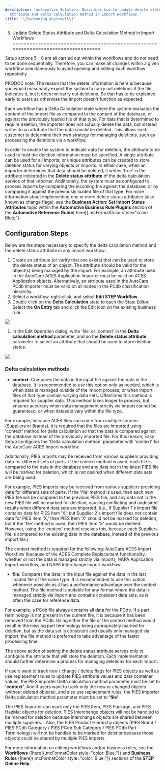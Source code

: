 ```yaml
---
description: 'Automotive Solution: Describes how to update delete status
  attribute and delta calculation method in Import Workflows.'
title: '\[%=Heading.AnyLevel%\]'
---
```


5. Update Delete Status Attribute and Delta Calculation Method in Import Workflows
==================================================================================

Setup actions 5 - 8 are all carried out within the workflows and do not
need to be done sequentially. Therefore, you can make all changes within
a given workflow simultaneously to avoid opening and editing each
workflow repeatedly.

PRODOC note: The reason that the delete information is here is because
you would reasonably expect the system to carry out deletions if the
file indicates it, but it does not carry out deletions. So that has to
be explained early to users as otherwise the import doesn't function as
expected.

Each workflow has a Delta Calculation state where the system evaluates
the content of the import file as compared to the content of the
database, or against the previously loaded file of that type. For data
that is determined to require deletion, the importer does not actually
delete the data, but instead writes to an attribute that the data
*should* be deleted. This allows each customer to determine their own
strategy for managing deletions, such as processing the deletions via a
workflow.

In order to enable the system to indicate data for deletion, the
attribute to be used to hold the deletion information must be specified.
A single attribute can be used for all imports, or unique attributes can
be created to store deletion status for varying objects or imports. In
either case, when an importer determines that data should be deleted, it
writes \'true\' in the attribute indicated in the **Delete status
attribute** of the delta calculation service of that importer.
Additionally, the system must be configured to process imports by
comparing the incoming file against the database, or by comparing it
against the previously loaded file of that type. For more information
about implementing one or more delete status attributes (also known as
change flags), see the **Business Action: Set Import Status Attributes**
topic within the **Automotive Business Rule Plugins** section of the
**Automotive Reference Guide**[ here]{.mcFormatColor
style="color: Blue;"}.

Configuration Steps
-------------------

Below are the steps necessary to specify the delta calculation method
and the delete status attribute in any import workflow:

1.  Create an attribute (or verify that one exists) that can be used to
    store the delete status of an object. The attribute should be valid
    for the object(s) being managed by the import. For example, an
    attribute used in the AutoCare ACES Application Importer must be
    valid on ACES Application objects. Alternatively, an attribute used
    in the AutoCare PCdb Importer must be valid on all nodes in the PCdb
    classification hierarchy.
2.  Select a workflow, right-click, and select **Edit STEP Workflow**.
3.  Double click on the **Delta Calculation** state to open the State
    Editor. Select the **On Entry** tab and click the Edit icon on the
    existing business rule.

![](../../Resources/Images/QS/DCRule1.png)

1.  In the Edit Operation dialog, write \'file\' or \'context\' in the
    **Delta calculation method** parameter, and on the **Delete status
    attribute** parameter to select an attribute that should be used to
    store deletion status.

![](../../Resources/Images/QS/DeleteStatus.png)

### Delta calculation methods

-   **context:** Compares the data in the input file against the data in
    the database. It is recommended to use this option only as needed,
    which is when data is managed outside of the import process, or when
    import files of that type contain varying data sets. Oftentimes this
    method is required for supplier data. This method takes longer to
    process, but ensures accuracy when data management strictly via
    import cannot be guaranteed, or when datasets vary within the file
    type.

For example, because ACES files can come from multiple sources
(Suppliers or Brands), it is required that the files are imported using
\'context\' method for delta calculation so that the data is compared
against the database instead of the previously imported file. For this
reason, Easy Setup configures the \'Delta calculation method\' parameter
with \'context\' for the AutoCare ACES Import workflow.

Additionally, PIES imports may be received from various suppliers
providing data for different sets of parts. If the context method is
used, each file is compared to the data in the database and any data not
in the latest PIES file will be marked for deletion, which is not
desired when different data sets are being used.

For example, PIES imports may be received from various suppliers
providing data for different sets of parts. If the \'file\' method is
used, then each new PIES file will be compared to the previous PIES
file, and any data not in the new PIES file will be marked for deletion,
causing conflicting and undesired results when different data sets are
imported. (i.e., If Supplier 1\'s import file contains data for
PIES Item \'X,\' but Supplier 2\'s import file does not contain data for
PIES Item \'X,\' then PIES Item \'X\' should not be marked for deletion,
but if the \'file\' method is used, then PIES Item \'X\' would be
deleted. However, using the \'context\' method resolves this, because
each Suppliers file is compared to the existing data in the database,
instead of the previous import file.)

The context method is required for the following: AutoCare ACES Import
Workflow (because of the ACES Complete Replacement functionality,
whether or not the data is managed strictly via import), NAPA
Application Import workflow, and NAPA Interchange Import workflow.

-   **file:** Compares the data in the input file against the data in
    the last loaded file of the same type. It is recommended to use this
    option whenever possible as it has a performance advantage over the
    context method. The file method is suitable for any format where the
    data is managed strictly via import and contains consistent data
    sets, as is often the case for reference data.

For example, a PCdb file always contains all data for the PCdb. If a
part terminology is not present in the current file, it is because it
has been removed from the PCdb. Using either the file or the context
method would result in the missing part terminology being appropriately
marked for deletion, but as the data set is consistent and usually only
managed via import, the file method is preferred to take advantage of
the faster processing time.

The above action of setting the delete status attribute serves only to
configure the attribute that will store the deletion. Each
implementation should further determine a process for managing deletions
for each import.

If users want to track new / change / delete flags for PIES objects as
well as use replacement rules to update PIES attribute values and data
container values, the PIES importer Delta calculation method parameter
must be set to **\'context\'**. And if users want to track only the new
or changed objects (without deleted objects), and also use replacement
rules, the PIES importer Delta calculation method parameter must be set
to **\'file\'**.

The PIES Importer can mark only the PIES Item, PIES Package, and PIES
HazMat objects for deletion. PIES Interchange objects will not be
handled to be marked for deletion because interchange objects are shared
between multiple suppliers. . Also, the PIES Product Hierarchy objects
(PIES Brand / PIES PCdb Category / PIES PCdb Sub Category / PIES PCdb
Part Terminology) will not be handled to be marked for deletionbecause
those objects could be shared by multiple PIES imports.

For more information on editing workflows and/or business rules, see the
**Workflows** ([here]{.mcFormatColor style="color: Blue;"}) and
**Business Rules** ([here]{.mcFormatColor style="color: Blue;"})
sections of the **STEP Online Help**.
